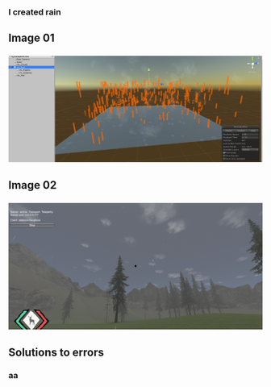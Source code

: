 ### I created rain

## Image 01

###
<img src="images/rain01.png" alt="">

## Image 02

### 
<img src="images/rain02.png" alt="">



## Solutions to errors

### aa